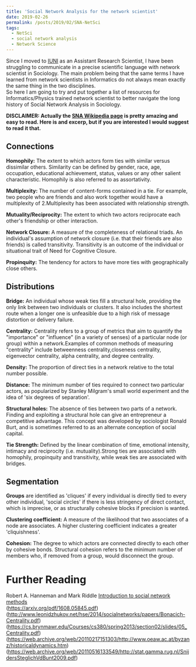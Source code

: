 ```yaml
---
title: 'Social Network Analysis for the network scientist'
date: 2019-02-26
permalink: /posts/2019/02/SNA-NetSci
tags:
  - NetSci
  - social network analysis
  - Network Science
---
```

Since I moved to [IUNI](iuni.iu.edu) as an Assistant Research Scientist, I have been struggling to communicate in a precise scientific language with network scientist in Sociology. The main problem being that the same terms I have learned from network scientists in Informatics do not always mean exactly the same thing in the two disciplines.  
So here I am going to try and put together a list of resources for Informatics/Physics trained network scientist to better navigate the long history of Social Network Analysis in Sociology.  

**DISCLAIMER: Actually the [SNA Wikipedia page](https://en.wikipedia.org/wiki/Social_network_analysis) is pretty amazing and easy to read. Here is and excerp, but if you are interested I would suggest to read it that.**

## Connections

**Homophily:** The extent to which actors form ties with similar versus dissimilar others. Similarity can be defined by gender, race, age, occupation, educational achievement, status, values or any other salient characteristic. Homophily is also referred to as assortativity.

**Multiplexity:** The number of content-forms contained in a tie. For example, two people who are friends and also work together would have a multiplexity of 2.Multiplexity has been associated with relationship strength.

**Mutuality/Reciprocity:** The extent to which two actors reciprocate each other's friendship or other interaction.

**Network Closure:** A measure of the completeness of relational triads. An individual's assumption of network closure (i.e. that their friends are also friends) is called transitivity. Transitivity is an outcome of the individual or situational trait of Need for Cognitive Closure.

**Propinquity:** The tendency for actors to have more ties with geographically close others.
## Distributions

**Bridge:** An individual whose weak ties fill a structural hole, providing the only link between two individuals or clusters. It also includes the shortest route when a longer one is unfeasible due to a high risk of message distortion or delivery failure.

**Centrality:** Centrality refers to a group of metrics that aim to quantify the "importance" or "influence" (in a variety of senses) of a particular node (or group) within a network.Examples of common methods of measuring "centrality" include betweenness centrality,closeness centrality, eigenvector centrality, alpha centrality, and degree centrality.

**Density:** The proportion of direct ties in a network relative to the total number possible.

**Distance:** The minimum number of ties required to connect two particular actors, as popularized by Stanley Milgram's small world experiment and the idea of 'six degrees of separation'.

**Structural holes:** The absence of ties between two parts of a network. Finding and exploiting a structural hole can give an entrepreneur a competitive advantage. This concept was developed by sociologist Ronald Burt, and is sometimes referred to as an alternate conception of social capital.

**Tie Strength:** Defined by the linear combination of time, emotional intensity, intimacy and reciprocity (i.e. mutuality).Strong ties are associated with homophily, propinquity and transitivity, while weak ties are associated with bridges.
## Segmentation

**Groups** are identified as 'cliques' if every individual is directly tied to every other individual, 'social circles' if there is less stringency of direct contact, which is imprecise, or as structurally cohesive blocks if precision is wanted.

**Clustering coefficient:** A measure of the likelihood that two associates of a node are associates. A higher clustering coefficient indicates a greater 'cliquishness'.

**Cohesion:** The degree to which actors are connected directly to each other by cohesive bonds. Structural cohesion refers to the minimum number of members who, if removed from a group, would disconnect the group.

# Further Reading
Robert A. Hanneman and Mark Riddle [Introduction to social network methods](http://faculty.ucr.edu/~hanneman/nettext/index.html)  
(https://arxiv.org/pdf/1608.05845.pdf)  
(http://www.leonidzhukov.net/hse/2014/socialnetworks/papers/Bonacich-Centrality.pdf)  
(https://cs.brynmawr.edu/Courses/cs380/spring2013/section02/slides/05_Centrality.pdf)  
(https://web.archive.org/web/20110217151303/http://www.oeaw.ac.at/byzanz/historicaldynamics.htm)  
(https://web.archive.org/web/20110516133549/http://stat.gamma.rug.nl/SnijdersSteglichVdBunt2009.pdf)  

